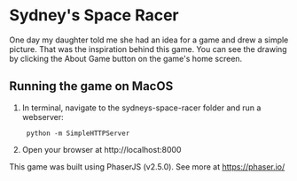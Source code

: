 # Sydney's Space Racer

One day my daughter told me she had an idea for a game and drew a simple picture. That was the inspiration behind this game. You can see the drawing by clicking the About Game button on the game's home screen.

## Running the game on MacOS

1. In terminal, navigate to the sydneys-space-racer folder and run a webserver:

        python -m SimpleHTTPServer

2. Open your browser at http://localhost:8000

This game was built using PhaserJS (v2.5.0). See more at https://phaser.io/